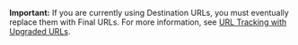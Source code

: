 **Important:** If you are currently using Destination URLs, you must eventually replace them with Final URLs. For more information, see [URL Tracking with Upgraded URLs](~/concepts/url-tracking-with-upgraded-urls.md).
